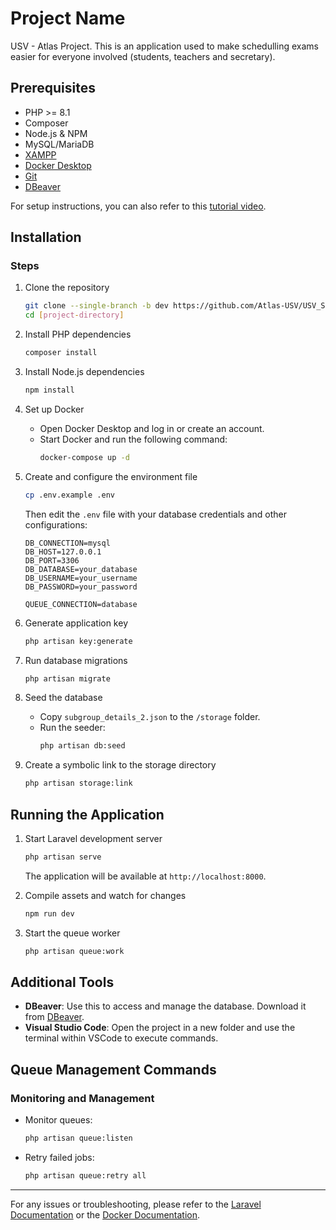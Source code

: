 # Project Name

USV - Atlas Project.
This is an application used to make schedulling exams easier for everyone involved (students, teachers and secretary).

## Prerequisites

- PHP >= 8.1
- Composer
- Node.js & NPM
- MySQL/MariaDB
- [XAMPP](https://www.apachefriends.org/index.html)
- [Docker Desktop](https://docs.docker.com/desktop/setup/install/windows-install/)
- [Git](https://git-scm.com/downloads)
- [DBeaver](https://dbeaver.io/download/)

For setup instructions, you can also refer to this [tutorial video](https://www.youtube.com/watch?v=iBaM5LYgyPk&t=1375s).

## Installation

### Steps

1. Clone the repository
   ```bash
   git clone --single-branch -b dev https://github.com/Atlas-USV/USV_Schedulling.git
   cd [project-directory]
   ```

2. Install PHP dependencies
   ```bash
   composer install
   ```

3. Install Node.js dependencies
   ```bash
   npm install
   ```

4. Set up Docker
   - Open Docker Desktop and log in or create an account.
   - Start Docker and run the following command:
     ```bash
     docker-compose up -d
     ```

5. Create and configure the environment file
   ```bash
   cp .env.example .env
   ```
   Then edit the `.env` file with your database credentials and other configurations:
   ```env
   DB_CONNECTION=mysql
   DB_HOST=127.0.0.1
   DB_PORT=3306
   DB_DATABASE=your_database
   DB_USERNAME=your_username
   DB_PASSWORD=your_password

   QUEUE_CONNECTION=database
   ```

6. Generate application key
   ```bash
   php artisan key:generate
   ```

7. Run database migrations
   ```bash
   php artisan migrate
   ```

8. Seed the database
   - Copy `subgroup_details_2.json` to the `/storage` folder.
   - Run the seeder:
     ```bash
     php artisan db:seed
     ```

9. Create a symbolic link to the storage directory
   ```bash
   php artisan storage:link
   ```

## Running the Application

1. Start Laravel development server
   ```bash
   php artisan serve
   ```
   The application will be available at `http://localhost:8000`.

2. Compile assets and watch for changes
   ```bash
   npm run dev
   ```

3. Start the queue worker
   ```bash
   php artisan queue:work
   ```

## Additional Tools

- **DBeaver**: Use this to access and manage the database. Download it from [DBeaver](https://dbeaver.io/download/).
- **Visual Studio Code**: Open the project in a new folder and use the terminal within VSCode to execute commands.

## Queue Management Commands

### Monitoring and Management

- Monitor queues:
  ```bash
  php artisan queue:listen
  ```
- Retry failed jobs:
  ```bash
  php artisan queue:retry all
  ```

---

For any issues or troubleshooting, please refer to the [Laravel Documentation](https://laravel.com/docs) or the [Docker Documentation](https://docs.docker.com/).
